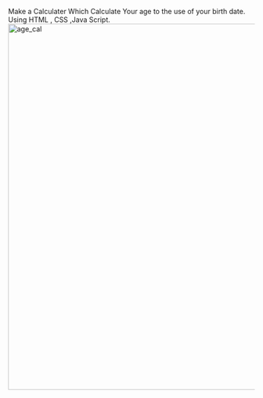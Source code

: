 Make a Calculater Which Calculate Your age to the use of your birth date.
Using HTML , CSS ,Java Script.
<img width="746" alt="age_cal" src="https://github.com/user-attachments/assets/aafabbdc-791c-4d35-9555-eb2e311f6080" />




